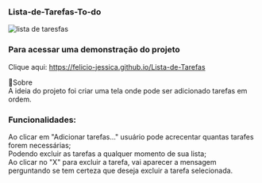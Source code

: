 ### Lista-de-Tarefas-To-do<br/>
![lista de taresfas](https://user-images.githubusercontent.com/63489212/235808966-d58ec4c3-da71-45b6-a8a6-4b77789f6b53.png)<br>

### Para acessar uma demonstração do  projeto<br/>
Clique aqui: https://felicio-jessica.github.io/Lista-de-Tarefas<br/>

📜Sobre<br/>
A ideia do projeto foi criar uma tela onde pode ser adicionado tarefas em ordem.<br/>

### Funcionalidades:<br/>
Ao clicar em "Adicionar tarefas..." usuário pode acrecentar quantas tarafes forem necessárias;<br/>
Podendo excluir as tarefas a qualquer momento de sua lista;<br/>
Ao clicar no "X" para excluir a tarefa, vai aparecer a mensagem perguntando se tem certeza que deseja excluir a tarefa selecionada.

